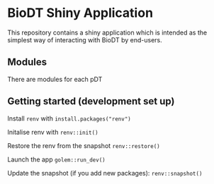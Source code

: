 # BioDT Shiny Application
This repository contains a shiny application which is intended as the simplest way of interacting with BioDT by end-users.

## Modules

There are modules for each pDT

## Getting started (development set up)

Install `renv` with `install.packages("renv")`

Initalise renv with `renv::init()`

Restore the renv from the snapshot `renv::restore()`

Launch the app `golem::run_dev()`

Update the snapshot (if you add new packages): `renv::snapshot()`
